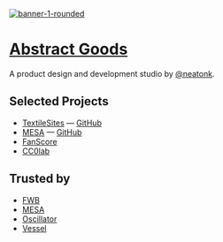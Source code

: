 [![banner-1-rounded](https://github.com/AbstractGoods/.github/assets/21178/cfeb1f8f-fac2-4c22-8728-a370221e4613)](https://abstractgoods.com)

# [Abstract Goods](https://abstractgoods.com)

A product design and development studio by [@neatonk](https://github.com/neatonk).

## Selected Projects

- [TextileSites](https://textilesites.com) — [GitHub](https://github.com/TextileSites)
- [MESA](https://mesawallet.io) — [GitHub](https://github.com/cwdevteam/mesa)
- [FanScore](https://fanscore.osc.wtf)
- [CC0lab](https://cco.songcamp.band)

## Trusted by

- [FWB](https://fwb.help)
- [MESA](https://mesawallet.io)
- [Oscillator](https://osc.wtf)
- [Vessel](https://onvessel.world)
